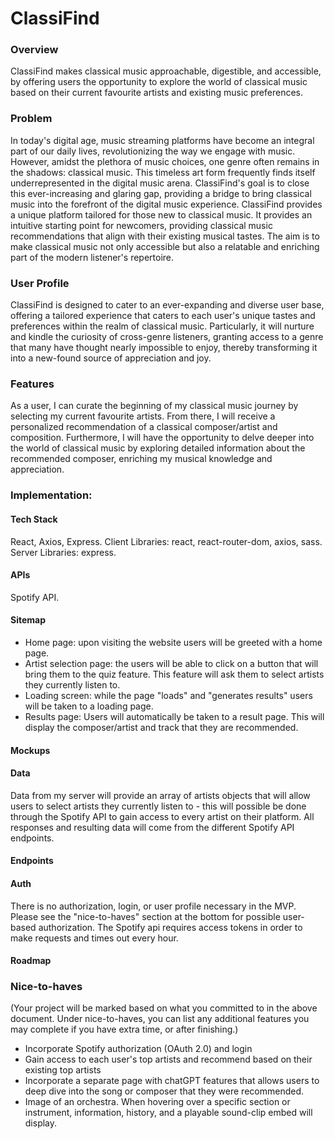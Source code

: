 # ClassiFind

### Overview

ClassiFind makes classical music approachable, digestible, and accessible, by offering users the opportunity to explore the world of classical music based on their current favourite artists and existing music preferences.

### Problem

In today's digital age, music streaming platforms have become an integral part of our daily lives, revolutionizing the way we engage with music. However, amidst the plethora of music choices, one genre often remains in the shadows: classical music. This timeless art form frequently finds itself underrepresented in the digital music arena. ClassiFind's goal is to close this ever-increasing and glaring gap, providing a bridge to bring classical music into the forefront of the digital music experience. ClassiFind provides a unique platform tailored for those new to classical music. It provides an intuitive starting point for newcomers, providing classical music recommendations that align with their existing musical tastes. The aim is to make classical music not only accessible but also a relatable and enriching part of the modern listener's repertoire.

### User Profile

ClassiFind is designed to cater to an ever-expanding and diverse user base, offering a tailored experience that caters to each user's unique tastes and preferences within the realm of classical music. Particularly, it will nurture and kindle the curiosity of cross-genre listeners, granting access to a genre that many have thought nearly impossible to enjoy, thereby transforming it into a new-found source of appreciation and joy.

### Features

As a user, I can curate the beginning of my classical music journey by selecting my current favourite artists. From there, I will receive a personalized recommendation of a classical composer/artist and composition. Furthermore, I will have the opportunity to delve deeper into the world of classical music by exploring detailed information about the recommended composer, enriching my musical knowledge and appreciation.

### Implementation:

#### Tech Stack

React, Axios, Express. Client Libraries: react, react-router-dom, axios, sass. Server Libraries: express.

#### APIs

Spotify API.

#### Sitemap

- Home page: upon visiting the website users will be greeted with a home page.
- Artist selection page: the users will be able to click on a button that will bring them to the quiz feature. This feature will ask them to select artists they currently listen to.
- Loading screen: while the page "loads" and "generates results" users will be taken to a loading page.
- Results page: Users will automatically be taken to a result page. This will display the composer/artist and track that they are recommended.

#### Mockups



#### Data

Data from my server will provide an array of artists objects that will allow users to select artists they currently listen to - this will possible be done through the Spotify API to gain access to every artist on their platform. All responses and resulting data will come from the different Spotify API endpoints.

#### Endpoints


#### Auth
There is no authorization, login, or user profile necessary in the MVP. Please see the "nice-to-haves" section at the bottom for possible user-based authorization. The Spotify api requires access tokens in order to make requests and times out every hour.

#### Roadmap



### Nice-to-haves

(Your project will be marked based on what you committed to in the above document. Under nice-to-haves, you can list any additional features you may complete if you have extra time, or after finishing.)

- Incorporate Spotify authorization (OAuth 2.0) and login
- Gain access to each user's top artists and recommend based on their existing top artists
- Incorporate a separate page with chatGPT features that allows users to deep dive into the song or composer that they were recommended.
- Image of an orchestra. When hovering over a specific section or instrument, information, history, and a playable sound-clip embed will display.
